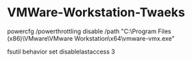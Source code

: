 # VMWare-Workstation-Twaeks


powercfg /powerthrottling disable /path "C:\Program Files (x86)\VMware\VMware Workstation\x64\vmware-vmx.exe" 

fsutil behavior set disablelastaccess 3
